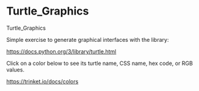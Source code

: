 # Turtle_Graphics
Turtle_Graphics

Simple exercise to generate graphical interfaces with the library:

https://docs.python.org/3/library/turtle.html

Click on a color below to see its turtle name, CSS name, hex code, or RGB values.

https://trinket.io/docs/colors